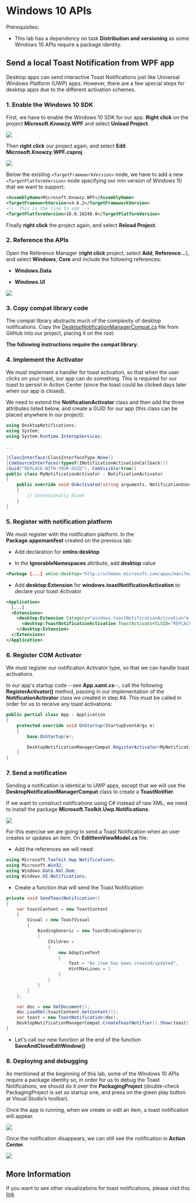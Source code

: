 Windows 10 APIs
===============

Prerequisites:

-   This lab has a dependency on task **Distribution and versioning** as some
    Windows 10 APIs require a package identity.

Send a local Toast Notification from WPF app
--------------------------------------------

Desktop apps can send interactive Toast Notifications just like Universal
Windows Platform (UWP) apps. However, there are a few special steps for desktop
apps due to the different activation schemes.


### 1. Enable the Windows 10 SDK

First, we have to enable the Windows 10 SDK for our app. **Right
click** on the project **Microsoft.Knowzy.WPF** and select **Unload Project**.

![](../media/Picture9.png)

Then **right click** our project again, and select **Edit
Microsoft.Knowzy.WPF.csproj**.

![](../media/Picture10.png)

Below the existing `<TargetFrameworkVersion>` node, we have to add a new
`<TargetPlatformVersion>` node specifying our min version of Windows 10 that we want to
support:

~~~~~~~~~~~~~~~~~~~~~~~~~~~~~~~~~~~~~~~~~~~~~~~~~~~~~~~~~~~~~~~~~~~~~~~~~~~~ xml
<AssemblyName>Microsoft.Knowzy.WPF</AssemblyName>
<TargetFrameworkVersion>v4.6.2</TargetFrameworkVersion>
<!-- This is the line to add -->
<TargetPlatformVersion>10.0.10240.0</TargetPlatformVersion>
~~~~~~~~~~~~~~~~~~~~~~~~~~~~~~~~~~~~~~~~~~~~~~~~~~~~~~~~~~~~~~~~~~~~~~~~~~~~

Finally **right click** the project again, and select **Reload Project**.

### 2. Reference the APIs

Open the Reference Manager (**right click** project, select **Add**,
**Reference...**), and select **Windows**, **Core** and include the following
references:

-   **Windows.Data**

-   **Windows.UI**

![](../media/Picture11.png)

### 3. Copy compat library code

The compat library abstracts much of the complexity of desktop notifications.
Copy the
[DesktopNotificationManagerCompat.cs](https://raw.githubusercontent.com/WindowsNotifications/desktop-toasts/master/CS/DesktopToastsApp/DesktopNotificationManagerCompat.cs)
file from GitHub into our project, placing it on the root.

**The following instructions require the compat library.**

### 4. Implement the Activator

We must implement a handler for toast activation, so that when the user clicks
on your toast, our app can do something. This is required for our toast to
persist in Action Center (since the toast could be clicked days later when our
app is closed).

We need to extend the **NotificationActivator** class and then add the three attributes listed below, and create a GUID for our app (this class can be placed anywhere in our project):


~~~~~~~~~~~~~~~~~~~~~~~~~~~~~~~~~~~~~~~~~~~~~~~~~~~~~~~~~~~~~~~~~~~~~~~~~ csharp
using DesktopNotifications;
using System;
using System.Runtime.InteropServices;

...

[ClassInterface(ClassInterfaceType.None)]
[ComSourceInterfaces(typeof(INotificationActivationCallback))]
[Guid("REPLACE-WITH-YOUR-GUID"), ComVisible(true)]
public class MyNotificationActivator : NotificationActivator
{
    public override void OnActivated(string arguments, NotificationUserInput userInput, string appUserModelId)
    {
        // Intentionally blank
    }
}
~~~~~~~~~~~~~~~~~~~~~~~~~~~~~~~~~~~~~~~~~~~~~~~~~~~~~~~~~~~~~~~~~~~~~~~~~


### 5. Register with notification platform

We must register with the notification platform. In the **Package.appxmanifest**
created on the previous lab:

-   Add declaration for **xmlns:desktop**

-   In the **IgnorableNamespaces** attribute, add **desktop** value

~~~~~~~~~~~~~~~~~~~~~~~~~~~~~~~~~~~~~~~~~~~~~~~~~~~~~~~~~~~~~~~~~~~~~~~~~~~~ xml
<Package [...] xmlns:desktop="http://schemas.microsoft.com/appx/manifest/desktop/windows10" IgnorableNamespaces="[...] desktop">
~~~~~~~~~~~~~~~~~~~~~~~~~~~~~~~~~~~~~~~~~~~~~~~~~~~~~~~~~~~~~~~~~~~~~~~~~~~~

-   Add **desktop:Extension** for **windows.toastNotificationActivation** to
    declare your toast Activator

~~~~~~~~~~~~~~~~~~~~~~~~~~~~~~~~~~~~~~~~~~~~~~~~~~~~~~~~~~~~~~~~~~~~~~~~~~~~ xml
<Application>
  [...]
  <Extensions>
    <desktop:Extension Category="windows.toastNotificationActivation">
      <desktop:ToastNotificationActivation ToastActivatorCLSID="REPLACE-WITH-YOUR-GUID" />
    </desktop:Extension>
  </Extensions>
</Application>
~~~~~~~~~~~~~~~~~~~~~~~~~~~~~~~~~~~~~~~~~~~~~~~~~~~~~~~~~~~~~~~~~~~~~~~~~~~~

### 6. Register COM Activator

We must register our notification Activator type, so that we can handle toast
activations.

In our app's startup code --see **App.xaml.cs**--, call the following
**RegisterActivator()** method, passing in our implementation of the
**NotificationActivator** class we created in step \#4. This must be called in
order for us to receive any toast activations:

~~~~~~~~~~~~~~~~~~~~~~~~~~~~~~~~~~~~~~~~~~~~~~~~~~~~~~~~~~~~~~~~~~~~~~~~~ csharp
public partial class App : Application
{
    protected override void OnStartup(StartupEventArgs e)
    {
        base.OnStartup(e);

        DesktopNotificationManagerCompat.RegisterActivator<MyNotificationActivator>();
    }
}
~~~~~~~~~~~~~~~~~~~~~~~~~~~~~~~~~~~~~~~~~~~~~~~~~~~~~~~~~~~~~~~~~~~~~~~~~

### 7. Send a notification

Sending a notification is identical to UWP apps, except that we will use the
**DesktopNotificationManagerCompat** class to create a **ToastNotifier**.

If we want to construct notifications using C\# instead of raw XML, we need to
install the package **Microsoft.Toolkit.Uwp.Notifications**.

![](../media/Picture12.png)

For this exercise we are going to send a Toast Notification when an user creates
or updates an item. On **EditItemViewModel.cs** file:

-   Add the references we will need:

~~~~~~~~~~~~~~~~~~~~~~~~~~~~~~~~~~~~~~~~~~~~~~~~~~~~~~~~~~~~~~~~~~~~~~~~~ csharp
using Microsoft.Toolkit.Uwp.Notifications;
using Microsoft.Win32;
using Windows.Data.Xml.Dom;
using Windows.UI.Notifications;
~~~~~~~~~~~~~~~~~~~~~~~~~~~~~~~~~~~~~~~~~~~~~~~~~~~~~~~~~~~~~~~~~~~~~~~~~

-   Create a function that will send the Toast Notification:

~~~~~~~~~~~~~~~~~~~~~~~~~~~~~~~~~~~~~~~~~~~~~~~~~~~~~~~~~~~~~~~~~~~~~~~~~ csharp
private void SendToastNotification()
{
    var toastContent = new ToastContent
    {
        Visual = new ToastVisual
        {
            BindingGeneric = new ToastBindingGeneric
            {
                Children =
                {
                    new AdaptiveText
                    {
                        Text = "An item has been created/updated",
                        HintMaxLines = 1
                    }
                }
            }
        }
    };

    var doc = new XmlDocument();
    doc.LoadXml(toastContent.GetContent());
    var toast = new ToastNotification(doc);
    DesktopNotificationManagerCompat.CreateToastNotifier().Show(toast);
}
~~~~~~~~~~~~~~~~~~~~~~~~~~~~~~~~~~~~~~~~~~~~~~~~~~~~~~~~~~~~~~~~~~~~~~~~~

-   Let's call our new function at the end of the function
    **SaveAndCloseEditWindow()**

### 8. Deploying and debugging

As mentioned at the beginning of this lab, some of the Windows 10 APIs require a
package identity so, in order for us to debug the Toast Notifications, we should
do it over the **PackagingProject** (double-check PackagingProject is set as
startup one, and press on the green play button at Visual Studio’s toolbar).

Once the app is running, when we create or edit an item, a toast notification
will appear.

![](../media/Picture14.png)

Once the notification disappears, we can still see the notification in **Action
Center**.

![](../media/Picture15.png)


## More Information

If you want to see other visualizations for toast notifications, please visit this <a href="https://docs.microsoft.com/en-us/windows/uwp/design/shell/tiles-and-notifications/adaptive-interactive-toasts">link</a>
